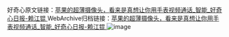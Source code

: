 好奇心原文链接：[苹果的超薄摄像头，看来是真想让你用手表视频通话_智能_好奇心日报-赖江锟 ](https://www.qdaily.com/articles/12571.html)
WebArchive归档链接：[苹果的超薄摄像头，看来是真想让你用手表视频通话_智能_好奇心日报-赖江锟 ](http://web.archive.org/web/20190623172828/https://www.qdaily.com/articles/12571.html)
![image](http://ww3.sinaimg.cn/large/007d5XDply1g3wjvds1qaj30u02ajh9h)